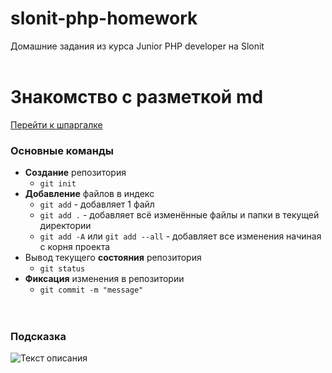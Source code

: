 # slonit-php-homework
Домашние задания из курса Junior PHP developer на Slonit
<br/><br/>
# Знакомство с разметкой md
[Перейти к шпаргалке](#cheatsheet)
### Основные команды
- **Создание** репозитория
    - `git init`
- **Добавление** файлов в индекс
    - `git add` - добавляет 1 файл
    - `git add .` - добавляет всё изменённые файлы и папки в текущей директории
    - `git add -A` или `git add --all` - добавляет все изменения начиная с корня проекта
- Вывод текущего **состояния** репозитория
    - `git status`
- **Фиксация** изменения в репозитории
    - `git commit -m "message"`
<br/><br/><br/>
### <a id="cheatsheet">Подсказка</a>
![Текст описания](https://shorturl.at/VKi8A)
